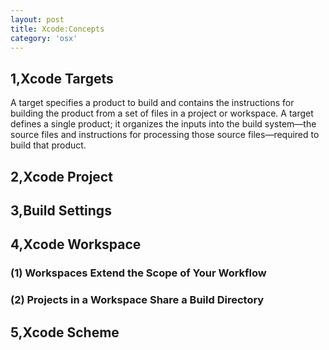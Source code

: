 ```yaml
---
layout: post
title: Xcode:Concepts
category: 'osx'
---
```



## 1,Xcode Targets
A target specifies a product to build and contains the instructions for building the product from a set of files in a project or workspace. A target defines a single product; it organizes the inputs into the build system—the source files and instructions for processing those source files—required to build that product.

## 2,Xcode Project
    

## 3,Build Settings
    

## 4,Xcode Workspace
### (1) Workspaces Extend the Scope of Your Workflow
### (2) Projects in a Workspace Share a Build Directory
    

## 5,Xcode Scheme
